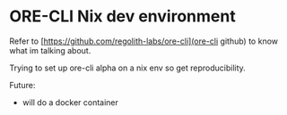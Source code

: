 # ORE-CLI Nix dev environment

Refer to [https://github.com/regolith-labs/ore-cli](ore-cli github) to know what im talking about.

Trying to set up ore-cli alpha on a nix env so get reproducibility.

Future:
- will do a docker container
